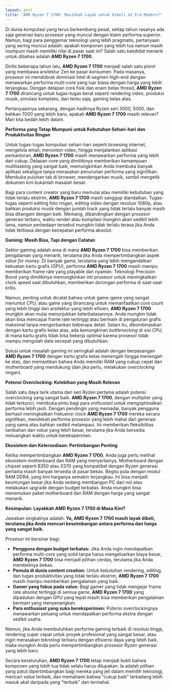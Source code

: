 ```yaml
---
layout: post
title: "AMD Ryzen 7 1700: Masihkah Layak untuk Dibeli di Era Modern?"
---
```


Di dunia komputasi yang terus berkembang pesat, setiap tahun rasanya ada saja generasi baru prosesor yang muncul dengan klaim performa superior. Namun, bagi para penggemar teknologi yang lebih pragmatis, pertanyaan yang sering muncul adalah: apakah komponen yang lebih tua namun masih mumpuni masih memiliki nilai di pasar saat ini? Salah satu kandidat menarik untuk dibahas adalah **AMD Ryzen 7 1700**.

Dirilis beberapa tahun lalu, **AMD Ryzen 7 1700** menjadi salah satu pionir yang membawa arsitektur Zen ke pasar konsumen. Pada masanya, prosesor ini mendobrak dominasi Intel di segmen high-end dengan menawarkan performa multi-core yang luar biasa dengan harga yang lebih terjangkau. Dengan delapan core fisik dan enam belas thread, **AMD Ryzen 7 1700** dirancang untuk tugas-tugas berat seperti rendering video, produksi musik, simulasi kompleks, dan tentu saja, gaming kelas atas.

Pertanyaannya sekarang, dengan hadirnya Ryzen seri 3000, 5000, dan bahkan 7000 yang lebih baru, apakah **AMD Ryzen 7 1700** masih relevan? Mari kita bedah lebih dalam.

**Performa yang Tetap Mumpuni untuk Kebutuhan Sehari-hari dan Produktivitas Ringan**

Untuk tugas-tugas komputasi sehari-hari seperti browsing internet, mengelola email, menonton video, hingga menjalankan aplikasi perkantoran, **AMD Ryzen 7 1700** masih menawarkan performa yang lebih dari cukup. Delapan core yang dimilikinya memberikan kemampuan multitasking yang sangat baik, memungkinkan Anda membuka banyak aplikasi sekaligus tanpa merasakan penurunan performa yang signifikan. Membuka puluhan tab di browser, mendengarkan musik, sambil mengetik dokumen kini bukanlah masalah besar.

Bagi para content creator yang baru memulai atau memiliki kebutuhan yang tidak terlalu ekstrim, **AMD Ryzen 7 1700** masih sanggup diandalkan. Tugas-tugas seperti editing foto ringan, editing video dengan resolusi 1080p, atau bahkan produksi musik dengan jumlah track yang tidak terlalu banyak masih bisa ditangani dengan baik. Memang, dibandingkan dengan prosesor generasi terbaru, waktu render atau kompilasi mungkin akan sedikit lebih lama, namun perbedaan tersebut mungkin tidak terlalu terasa jika Anda tidak terbiasa dengan kecepatan performa absolut.

**Gaming: Masih Bisa, Tapi dengan Catatan**

Sektor gaming adalah area di mana **AMD Ryzen 7 1700** bisa memberikan pengalaman yang menarik, terutama jika Anda mempertimbangkan aspek *value for money*. Di banyak game, terutama yang lebih mengandalkan kekuatan kartu grafis (GPU), performa **AMD Ryzen 7 1700** masih mampu memberikan frame rate yang playable dan nyaman. Teknologi Precision Boost yang dimilikinya memungkinkan inti prosesor untuk meningkatkan clock speed saat dibutuhkan, memberikan dorongan performa di saat-saat kritis.

Namun, penting untuk dicatat bahwa untuk game-game yang sangat menuntut CPU, atau game yang dirancang untuk memanfaatkan core count yang lebih tinggi dan arsitektur yang lebih efisien, **AMD Ryzen 7 1700** mungkin akan mulai menunjukkan keterbatasannya. Anda mungkin tidak akan bisa mencapai frame rate tertinggi atau bermain di pengaturan grafis maksimal tanpa mengorbankan beberapa detail. Selain itu, dikombinasikan dengan kartu grafis kelas atas, ada kemungkinan *bottlenecking* di sisi CPU, di mana kartu grafis tidak bisa bekerja optimal karena prosesor tidak mampu mengolah data secepat yang dibutuhkan.

Solusi untuk masalah gaming ini seringkali adalah dengan berpasangan **AMD Ryzen 7 1700** dengan kartu grafis kelas menengah hingga menengah ke atas, dan memastikan bahwa Anda memiliki RAM yang cukup cepat dan motherboard yang mendukung (dan jika perlu, melakukan *overclocking* ringan).

**Potensi Overclocking: Kelebihan yang Masih Relevan**

Salah satu daya tarik utama dari seri Ryzen pertama adalah potensi overclocking yang sangat baik. **AMD Ryzen 7 1700**, dengan multiplier yang tidak terkunci, membuka pintu bagi para *enthusiast* untuk mengoptimalkan performa lebih jauh. Dengan pendingin yang memadai, banyak pengguna berhasil meningkatkan frekuensi clock **AMD Ryzen 7 1700** mereka secara signifikan, mendekati performa prosesor yang lebih mahal dari generasi yang sama atau bahkan sedikit melampaui. Ini memberikan fleksibilitas tambahan dan *value* yang lebih besar, terutama jika Anda bersedia meluangkan waktu untuk bereksperimen.

**Ekosistem dan Ketersediaan: Pertimbangan Penting**

Ketika mempertimbangkan **AMD Ryzen 7 1700**, Anda juga perlu melihat ekosistem motherboard dan RAM yang menyertainya. Motherboard dengan chipset seperti B350 atau X370 yang kompatibel dengan Ryzen generasi pertama masih banyak tersedia di pasar bekas. Begitu pula dengan modul RAM DDR4, yang kini harganya semakin terjangkau. Ini bisa menjadi keuntungan besar jika Anda sedang membangun PC dari nol atau melakukan upgrade dengan budget terbatas. Anda mungkin bisa menemukan paket motherboard dan RAM dengan harga yang sangat menarik.

**Kesimpulan: Layakkah AMD Ryzen 7 1700 di Masa Kini?**

Jawaban singkatnya adalah: **Ya, AMD Ryzen 7 1700 masih layak dibeli, terutama jika Anda mencari keseimbangan antara performa dan harga yang sangat baik.**

Prosesor ini bersinar bagi:

*   **Pengguna dengan budget terbatas:** Jika Anda ingin mendapatkan performa multi-core yang solid tanpa harus mengeluarkan biaya besar, **AMD Ryzen 7 1700** bisa menjadi pilihan cerdas, terutama jika Anda membelinya bekas.
*   **Pemula di dunia content creation:** Untuk kebutuhan rendering, editing, dan tugas produktivitas yang tidak terlalu ekstrim, **AMD Ryzen 7 1700** masih mampu memberikan pengalaman yang baik.
*   **Gamer yang fokus pada value:** Bagi gamer yang tidak mengejar frame rate absolut tertinggi di semua game, **AMD Ryzen 7 1700** yang dipadukan dengan GPU yang tepat masih bisa memberikan pengalaman bermain yang menyenangkan.
*   **Para enthusiast yang suka bereksperimen:** Potensi overclockingnya menawarkan peluang untuk mendapatkan performa ekstra dengan sedikit usaha.

Namun, jika Anda membutuhkan performa gaming terbaik di resolusi tinggi, rendering super cepat untuk proyek profesional yang sangat besar, atau ingin merasakan teknologi terbaru dengan efisiensi daya yang lebih baik, maka mungkin Anda perlu mempertimbangkan prosesor Ryzen generasi yang lebih baru.

Secara keseluruhan, **AMD Ryzen 7 1700** tetap menjadi bukti bahwa komponen yang lebih tua tidak selalu harus dilupakan. Ia adalah pilihan yang patut dipertimbangkan bagi mereka yang jeli dalam memilih teknologi, mencari *value* terbaik, dan memahami bahwa "cukup baik" terkadang lebih masuk akal daripada yang "terbaik" dan termahal.
